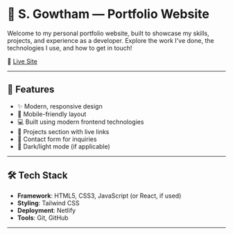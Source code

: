 # 💼 S. Gowtham — Portfolio Website

Welcome to my personal portfolio website, built to showcase my skills, projects, and experience as a developer. Explore the work I've done, the technologies I use, and how to get in touch!

🔗 [Live Site]([https://sgowtham.netlify.app/])

---

## 📌 Features

- ✨ Modern, responsive design
- 📱 Mobile-friendly layout
- 💻 Built using modern frontend technologies
- 🧩 Projects section with live links
- 📇 Contact form for inquiries
- 🌙 Dark/light mode (if applicable)

---

## 🛠 Tech Stack

- **Framework**: HTML5, CSS3, JavaScript (or React, if used)
- **Styling**: Tailwind CSS
- **Deployment**: Netlify
- **Tools**: Git, GitHub

---
